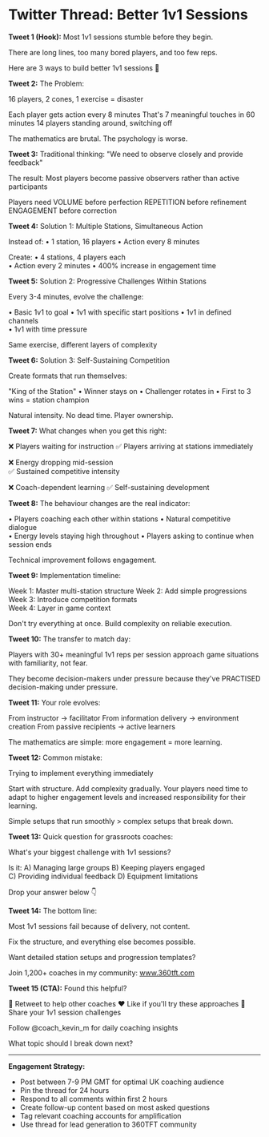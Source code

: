 # Twitter Thread: Better 1v1 Sessions

**Tweet 1 (Hook):**
Most 1v1 sessions stumble before they begin.

There are long lines, too many bored players, and too few reps.

Here are 3 ways to build better 1v1 sessions 🧵

**Tweet 2:**
The Problem:

16 players, 2 cones, 1 exercise = disaster

Each player gets action every 8 minutes
That's 7 meaningful touches in 60 minutes
14 players standing around, switching off

The mathematics are brutal. The psychology is worse.

**Tweet 3:**
Traditional thinking:
"We need to observe closely and provide feedback"

The result:
Most players become passive observers rather than active participants

Players need VOLUME before perfection
REPETITION before refinement
ENGAGEMENT before correction

**Tweet 4:**
Solution 1: Multiple Stations, Simultaneous Action

Instead of:
• 1 station, 16 players
• Action every 8 minutes

Create:
• 4 stations, 4 players each  
• Action every 2 minutes
• 400% increase in engagement time

**Tweet 5:**
Solution 2: Progressive Challenges Within Stations

Every 3-4 minutes, evolve the challenge:

• Basic 1v1 to goal
• 1v1 with specific start positions
• 1v1 in defined channels  
• 1v1 with time pressure

Same exercise, different layers of complexity

**Tweet 6:**
Solution 3: Self-Sustaining Competition

Create formats that run themselves:

"King of the Station"
• Winner stays on
• Challenger rotates in
• First to 3 wins = station champion

Natural intensity. No dead time. Player ownership.

**Tweet 7:**
What changes when you get this right:

❌ Players waiting for instruction
✅ Players arriving at stations immediately

❌ Energy dropping mid-session  
✅ Sustained competitive intensity

❌ Coach-dependent learning
✅ Self-sustaining development

**Tweet 8:**
The behaviour changes are the real indicator:

• Players coaching each other within stations
• Natural competitive dialogue  
• Energy levels staying high throughout
• Players asking to continue when session ends

Technical improvement follows engagement.

**Tweet 9:**
Implementation timeline:

Week 1: Master multi-station structure
Week 2: Add simple progressions
Week 3: Introduce competition formats  
Week 4: Layer in game context

Don't try everything at once. Build complexity on reliable execution.

**Tweet 10:**
The transfer to match day:

Players with 30+ meaningful 1v1 reps per session approach game situations with familiarity, not fear.

They become decision-makers under pressure because they've PRACTISED decision-making under pressure.

**Tweet 11:**
Your role evolves:

From instructor → facilitator
From information delivery → environment creation
From passive recipients → active learners

The mathematics are simple: more engagement = more learning.

**Tweet 12:**
Common mistake:

Trying to implement everything immediately

Start with structure. Add complexity gradually. Your players need time to adapt to higher engagement levels and increased responsibility for their learning.

Simple setups that run smoothly > complex setups that break down.

**Tweet 13:**
Quick question for grassroots coaches:

What's your biggest challenge with 1v1 sessions?

Is it:
A) Managing large groups
B) Keeping players engaged  
C) Providing individual feedback
D) Equipment limitations

Drop your answer below 👇

**Tweet 14:**
The bottom line:

Most 1v1 sessions fail because of delivery, not content.

Fix the structure, and everything else becomes possible.

Want detailed station setups and progression templates?

Join 1,200+ coaches in my community: www.360tft.com

**Tweet 15 (CTA):**
Found this helpful? 

🔄 Retweet to help other coaches
❤️ Like if you'll try these approaches
💬 Share your 1v1 session challenges

Follow @coach_kevin_m for daily coaching insights

What topic should I break down next?

---

**Engagement Strategy:**
- Post between 7-9 PM GMT for optimal UK coaching audience
- Pin the thread for 24 hours
- Respond to all comments within first 2 hours
- Create follow-up content based on most asked questions
- Tag relevant coaching accounts for amplification
- Use thread for lead generation to 360TFT community
